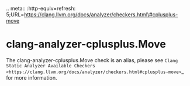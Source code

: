.. meta:: :http-equiv=refresh:
5;URL=https://clang.llvm.org/docs/analyzer/checkers.html\#cplusplus-move

clang-analyzer-cplusplus.Move
=============================

The clang-analyzer-cplusplus.Move check is an alias, please see
`Clang Static Analyzer Available Checkers <https://clang.llvm.org/docs/analyzer/checkers.html#cplusplus-move>`\_
for more information.
